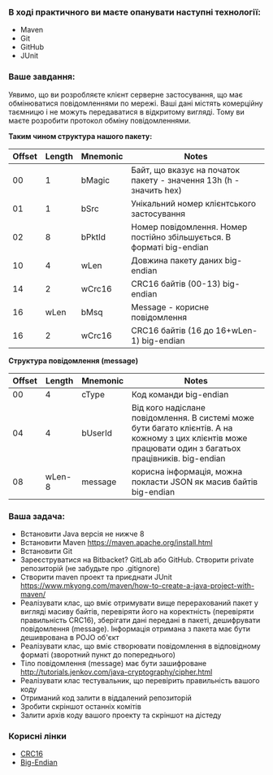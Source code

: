 ### В ході практичного ви маєте опанувати наступні технології:

* Maven
* Git
* GitHub
* JUnit

### Ваше завдання:

Уявимо, що ви розробляєте клієнт серверне застосування, що має обмінюватися повідомленнями по мережі. 
Ваші дані містять комерційну таємницю і не можуть передаватися в відкритому вигляді. 
Тому ви маєте розробити протокол обміну повідомленнями. 

**Таким чином структура нашого пакету:**

| Offset | Length | Mnemonic | Notes                                                                 | 
|--------|--------|----------|-----------------------------------------------------------------------|
| 00     | 1      | bMagic   | Байт, що вказує на початок пакету - значення 13h (h - значить hex)    |
| 01     | 1      | bSrc     | Унікальний номер клієнтського застосування                            |
| 02     | 8      | bPktId   | Номер повідомлення. Номер постійно збільшується. В форматі big-endian |
| 10     | 4      | wLen     | Довжина пакету даних big-endian                                       |
| 14     | 2      | wCrc16   | CRC16 байтів (00-13) big-endian                                       |
| 16     | wLen   | bMsq     | Message - корисне повідомлення                                        |
| 16     | 2      | wCrc16   | CRC16 байтів (16 до 16+wLen-1) big-endian                             |

**Структура повідомлення (message)**

| Offset | Length | Mnemonic | Notes                                                                                                                                                    |
|--------|--------|----------|----------------------------------------------------------------------------------------------------------------------------------------------------------|
| 00     | 4      | cType    | Код команди big-endian                                                                                                                                   |
| 04     | 4      | bUserId  | Від кого надіслане повідомлення. В системі може бути багато клієнтів. А на кожному з цих клієнтів може працювати один з багатьох працівників. big-endian |
| 08     | wLen-8 | message  | корисна інформація, можна покласти JSON як масив байтів big-endian                                                                                       |

### Ваша задача:

* Встановити Java версія не нижче 8
* Встановити Maven https://maven.apache.org/install.html
* Встановити Git
* Зареєструватися на Bitbacket? GitLab або GitHub. Створити private репозиторій (не забудьте про .gitignore)
* Створити maven проект та приєднати JUnit
https://www.mkyong.com/maven/how-to-create-a-java-project-with-maven/
* Реалізувати клас, що вміє отримувати вище перерахований пакет у вигляді масиву байтів, перевіряти його на коректність (перевіряти правильність CRC16), зберігати дані передані в пакеті, дешифрувати повідомлення (message). Інформація отримана з пакета має бути дешиврована в POJO об'єкт
* Реалізувати клас, що вміє створювати повідомлення в відповідному форматі (зворотний пункт до попереднього)
* Тіло повідомлення (message) має бути зашифроване
http://tutorials.jenkov.com/java-cryptography/cipher.html
* Реалізувати клас тестувальник, що перевірить правильність вашого коду
* Отриманий код залити в віддалений репозиторій
* Зробити скріншот останніх комітів
* Залити архів коду вашого проекту та скріншот на дістеду

###  Корисні лінки
* [CRC16](https://introcs.cs.princeton.edu/java/61data/CRC16.java)
* [Big-Endian](https://uk.wikipedia.org/wiki/%D0%9F%D0%BE%D1%80%D1%8F%D0%B4%D0%BE%D0%BA_%D0%B1%D0%B0%D0%B9%D1%82%D1%96%D0%B2 )